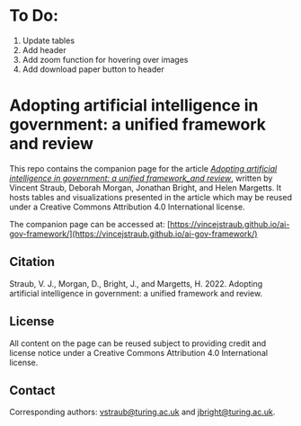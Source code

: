 # To Do: 

1. Update tables
2. Add header
2. Add zoom function for hovering over images
3. Add download paper button to header

# Adopting artificial intelligence in government: a unified framework and review
This repo contains the companion page for the article [_Adopting artificial intelligence in government: a unified framework_and review_](https://www.turing.ac.uk/research/research-programmes/public-policy), written by Vincent Straub, Deborah Morgan, Jonathan Bright, and Helen Margetts. It hosts tables and visualizations presented in the article which may be reused under a Creative Commons Attribution 4.0 International license.

The companion page can be accessed at: [https://vincejstraub.github.io/ai-gov-framework/](https://vincejstraub.github.io/ai-gov-framework/)

## Citation
Straub, V. J., Morgan, D., Bright, J., and Margetts, H. 2022. Adopting artificial intelligence in government: a unified framework and review.

## License
All content on the page can be reused subject to providing credit and license notice under a Creative Commons Attribution 4.0 International license.

## Contact
Corresponding authors: [vstraub@turing.ac.uk](mailto:vstraub@turing.ac.uk) and [jbright@turing.ac.uk](mailto:jbright@turing.ac.uk).
